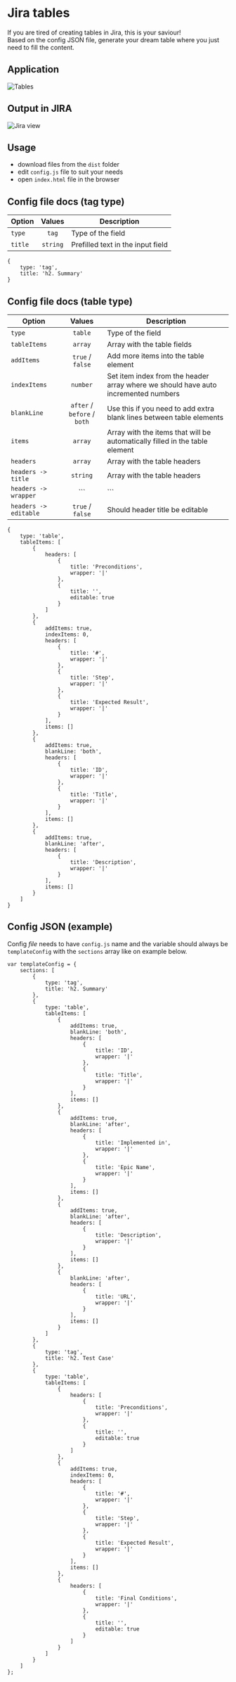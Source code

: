 # Jira tables

If you are tired of creating tables in Jira, this is your saviour!<br>
Based on the config JSON file, generate your dream table where you just need to fill the content.

## Application
![](https://i.imgur.com/PuIJw3m.png "Tables")

## Output in JIRA
![](https://i.imgur.com/Lvr9z4n.png "Jira view")

## Usage
* download files from the ```dist``` folder
* edit ```config.js``` file to suit your needs
* open ```index.html``` file in the browser

## Config file docs (tag type)

| Option            | Values        | Description                      |
| ----------------- |:-------------:| -------------------------------- |
| ```type```        | ```tag```     |  Type of the field |
| ```title```       | ```string```  | Prefilled text in the input field |

```
{
	type: 'tag',
	title: 'h2. Summary'
}
```

## Config file docs (table type)

| Option            | Values        | Description    |
| ----------------- |:-------------:| -------------- |
| ```type```        | ```table```  |  Type of the field |
| ```tableItems```  | ```array```  | Array with the table fields |
| ```addItems```    | ```true``` / ```false``` | Add more items into the table element |
| ```indexItems```  | ```number``` | Set item index from the header array where we should have auto incremented numbers |
| ```blankLine```   | ```after``` / ```before``` / ```both``` | Use this if you need to add extra blank lines between table elements |
| ```items```       | ```array```  | Array with the items that will be automatically filled in the table element |
| ```headers```     | ```array```  | Array with the table headers |
| ```headers -> title```   | ```string```  | Array with the table headers |
| ```headers -> wrapper``` | ```|```  | Extra wrapper for the title string |
| ```headers -> editable```| ```true``` / ```false```  | Should header title be editable |

```
{
	type: 'table',
	tableItems: [
		{
			headers: [
				{
					title: 'Preconditions',
					wrapper: '|'
				},
				{
					title: '',
					editable: true
				}
			]
		},
		{
			addItems: true,
			indexItems: 0,
			headers: [
				{
					title: '#',
					wrapper: '|'
				},
				{
					title: 'Step',
					wrapper: '|'
				},
				{
					title: 'Expected Result',
					wrapper: '|'
				}
			],
			items: []
		},
		{
			addItems: true,
			blankLine: 'both',
			headers: [
				{
					title: 'ID',
					wrapper: '|'
				},
				{
					title: 'Title',
					wrapper: '|'
				}
			],
			items: []
		},
		{
			addItems: true,
			blankLine: 'after',
			headers: [
				{
					title: 'Description',
					wrapper: '|'
				}
			],
			items: []
		}
	]
}
```

## Config JSON (example)

Config *file* needs to have ```config.js``` name and the variable should always be ```templateConfig``` with the ```sections``` array like on example below.

```
var templateConfig = {
	sections: [
		{
			type: 'tag',
			title: 'h2. Summary'
		},
		{
			type: 'table',
			tableItems: [
				{
					addItems: true,
					blankLine: 'both',
					headers: [
						{
							title: 'ID',
							wrapper: '|'
						},
						{
							title: 'Title',
							wrapper: '|'
						}
					],
					items: []
				},
				{
					addItems: true,
					blankLine: 'after',
					headers: [
						{
							title: 'Implemented in',
							wrapper: '|'
						},
						{
							title: 'Epic Name',
							wrapper: '|'
						}
					],
					items: []
				},
				{
					addItems: true,
					blankLine: 'after',
					headers: [
						{
							title: 'Description',
							wrapper: '|'
						}
					],
					items: []
				},
				{
					blankLine: 'after',
					headers: [
						{
							title: 'URL',
							wrapper: '|'
						}
					],
					items: []
				}
			]
		},
		{
			type: 'tag',
			title: 'h2. Test Case'
		},
		{
			type: 'table',
			tableItems: [
				{
					headers: [
						{
							title: 'Preconditions',
							wrapper: '|'
						},
						{
							title: '',
							editable: true
						}
					]
				},
				{
					addItems: true,
					indexItems: 0,
					headers: [
						{
							title: '#',
							wrapper: '|'
						},
						{
							title: 'Step',
							wrapper: '|'
						},
						{
							title: 'Expected Result',
							wrapper: '|'
						}
					],
					items: []
				},
				{
					headers: [
						{
							title: 'Final Conditions',
							wrapper: '|'
						},
						{
							title: '',
							editable: true
						}
					]
				}
			]
		}
	]
};

```
